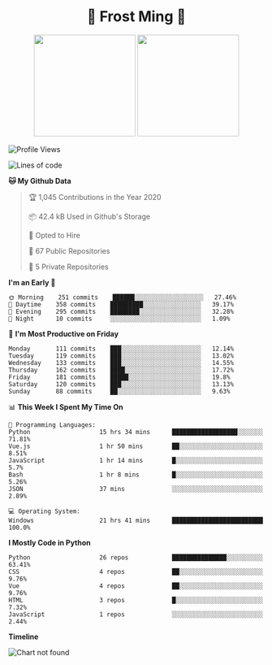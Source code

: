 <h1 align="center">🦄 Frost Ming 🐍</h1>

<p align="center">
  <img height="200" src="https://github-readme-stats.vercel.app/api?username=frostming&show_icons=true&theme=dracula&include_all_commits=true" />
  <img height="200" src="https://github-readme-stats.vercel.app/api/top-langs/?username=frostming&theme=dracula&show_icons=true" />
</p>

<!--START_SECTION:waka-->
![Profile Views](http://img.shields.io/badge/Profile%20Views-26-blue)

![Lines of code](https://img.shields.io/badge/From%20Hello%20World%20I%27ve%20Written-13.7%20million%20lines%20of%20code-blue)

**🐱 My Github Data** 

> 🏆 1,045 Contributions in the Year 2020
 > 
> 📦 42.4 kB Used in Github's Storage 
 > 
> 💼 Opted to Hire
 > 
> 📜 67 Public Repositories
 > 
> 🔑 5 Private Repositories 

**I'm an Early 🐤** 

```text
🌞 Morning    251 commits    ██████░░░░░░░░░░░░░░░░░░░   27.46% 
🌆 Daytime    358 commits    █████████░░░░░░░░░░░░░░░░   39.17% 
🌃 Evening    295 commits    ████████░░░░░░░░░░░░░░░░░   32.28% 
🌙 Night      10 commits     ░░░░░░░░░░░░░░░░░░░░░░░░░   1.09%

```
📅 **I'm Most Productive on Friday** 

```text
Monday       111 commits    ███░░░░░░░░░░░░░░░░░░░░░░   12.14% 
Tuesday      119 commits    ███░░░░░░░░░░░░░░░░░░░░░░   13.02% 
Wednesday    133 commits    ███░░░░░░░░░░░░░░░░░░░░░░   14.55% 
Thursday     162 commits    ████░░░░░░░░░░░░░░░░░░░░░   17.72% 
Friday       181 commits    █████░░░░░░░░░░░░░░░░░░░░   19.8% 
Saturday     120 commits    ███░░░░░░░░░░░░░░░░░░░░░░   13.13% 
Sunday       88 commits     ██░░░░░░░░░░░░░░░░░░░░░░░   9.63%

```


📊 **This Week I Spent My Time On** 

```text
💬 Programming Languages: 
Python                   15 hrs 34 mins      ██████████████████░░░░░░░   71.81% 
Vue.js                   1 hr 50 mins        ██░░░░░░░░░░░░░░░░░░░░░░░   8.51% 
JavaScript               1 hr 14 mins        █░░░░░░░░░░░░░░░░░░░░░░░░   5.7% 
Bash                     1 hr 8 mins         █░░░░░░░░░░░░░░░░░░░░░░░░   5.26% 
JSON                     37 mins             ░░░░░░░░░░░░░░░░░░░░░░░░░   2.89%

💻 Operating System: 
Windows                  21 hrs 41 mins      █████████████████████████   100.0%

```

**I Mostly Code in Python** 

```text
Python                   26 repos            ███████████████░░░░░░░░░░   63.41% 
CSS                      4 repos             ██░░░░░░░░░░░░░░░░░░░░░░░   9.76% 
Vue                      4 repos             ██░░░░░░░░░░░░░░░░░░░░░░░   9.76% 
HTML                     3 repos             █░░░░░░░░░░░░░░░░░░░░░░░░   7.32% 
JavaScript               1 repos             ░░░░░░░░░░░░░░░░░░░░░░░░░   2.44%

```


**Timeline**

![Chart not found](https://github.com/frostming/frostming/blob/master/charts/bar_graph.png) 


<!--END_SECTION:waka-->

